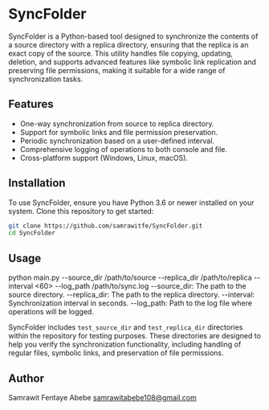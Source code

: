# SyncFolder

SyncFolder is a Python-based tool designed to synchronize the contents of a source directory with a replica directory, ensuring that the replica is an exact copy of the source. This utility handles file copying, updating, deletion, and supports advanced features like symbolic link replication and preserving file permissions, making it suitable for a wide range of synchronization tasks.

## Features

- One-way synchronization from source to replica directory.
- Support for symbolic links and file permission preservation.
- Periodic synchronization based on a user-defined interval.
- Comprehensive logging of operations to both console and file.
- Cross-platform support (Windows, Linux, macOS).

## Installation

To use SyncFolder, ensure you have Python 3.6 or newer installed on your system. Clone this repository to get started:

```bash
git clone https://github.com/samrawitfe/SyncFolder.git
cd SyncFolder
```

## Usage

python main.py --source_dir /path/to/source --replica_dir /path/to/replica --interval <60> --log_path /path/to/sync.log
--source_dir: The path to the source directory.
--replica_dir: The path to the replica directory.
--interval: Synchronization interval in seconds.
--log_path: Path to the log file where operations will be logged.

SyncFolder includes `test_source_dir` and `test_replica_dir` directories within the repository for testing purposes. These directories are designed to help you verify the synchronization functionality, including handling of regular files, symbolic links, and preservation of file permissions.

## Author

Samrawit Fentaye Abebe
samrawitabebe108@gmail.com
